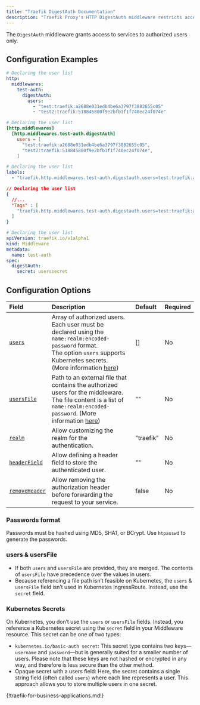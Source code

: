 ```yaml
---
title: "Traefik DigestAuth Documentation"
description: "Traefik Proxy's HTTP DigestAuth middleware restricts access to your services to known users. Read the technical documentation."
---
```


The `DigestAuth` middleware grants access to services to authorized users only.

## Configuration Examples

```yaml tab="Structured (YAML)"
# Declaring the user list
http:
  middlewares:
    test-auth:
      digestAuth:
        users:
          - "test:traefik:a2688e031edb4be6a3797f3882655c05"
          - "test2:traefik:518845800f9e2bfb1f1f740ec24f074e"
```

```toml tab="Structured (TOML)"
# Declaring the user list
[http.middlewares]
  [http.middlewares.test-auth.digestAuth]
    users = [
      "test:traefik:a2688e031edb4be6a3797f3882655c05",
      "test2:traefik:518845800f9e2bfb1f1f740ec24f074e",
    ]
```

```yaml tab="Labels"
# Declaring the user list
labels:
  - "traefik.http.middlewares.test-auth.digestauth.users=test:traefik:a2688e031edb4be6a3797f3882655c05,test2:traefik:518845800f9e2bfb1f1f740ec24f074e"
```

```json tab="Tags"
// Declaring the user list
{
  //...
  "Tags" : [
    "traefik.http.middlewares.test-auth.digestauth.users=test:traefik:a2688e031edb4be6a3797f3882655c05,test2:traefik:518845800f9e2bfb1f1f740ec24f074e"
  ]
}
```

```yaml tab="Kubernetes"
# Declaring the user list
apiVersion: traefik.io/v1alpha1
kind: Middleware
metadata:
  name: test-auth
spec:
  digestAuth:
    secret: userssecret
```

## Configuration Options

| Field      | Description    | Default | Required |
|:-----------|:---------------------------------------------------------------------------------|:--------|:---------|
| <a id="users" href="#users" title="#users">`users`</a> | Array of authorized users. Each user must be declared using the `name:realm:encoded-password` format.<br /> The option `users` supports Kubernetes secrets.<br />(More information [here](#users--usersfile))| []  | No      |
| <a id="usersFile" href="#usersFile" title="#usersFile">`usersFile`</a> | Path to an external file that contains the authorized users for the middleware. <br />The file content is a list of `name:realm:encoded-password`. (More information [here](#users--usersfile)) | ""      | No      |
| <a id="realm" href="#realm" title="#realm">`realm`</a> | Allow customizing the realm for the authentication.| "traefik"      | No      |
| <a id="headerField" href="#headerField" title="#headerField">`headerField`</a> | Allow defining a header field to store the authenticated user.| ""      | No      |
| <a id="removeHeader" href="#removeHeader" title="#removeHeader">`removeHeader`</a> | Allow removing the authorization header before forwarding the request to your service. | false      | No      |

### Passwords format

Passwords must be hashed using MD5, SHA1, or BCrypt.
Use `htpasswd` to generate the passwords.

### users & usersFile

- If both `users` and `usersFile` are provided, they are merged. The contents of `usersFile` have precedence over the values in users.
- Because referencing a file path isn’t feasible on Kubernetes, the `users` & `usersFile` field isn’t used in Kubernetes IngressRoute. Instead, use the `secret` field.

### Kubernetes Secrets

On Kubernetes, you don’t use the `users` or `usersFile` fields. Instead, you reference a Kubernetes secret using the `secret` field in your Middleware resource. This secret can be one of two types:

- `kubernetes.io/basic-auth secret`: This secret type contains two keys—`username` and `password`—but is generally suited for a smaller number of users. Please note that these keys are not hashed or encrypted in any way, and therefore is less secure than the other method.
- Opaque secret with a users field: Here, the secret contains a single string field (often called `users`) where each line represents a user. This approach allows you to store multiple users in one secret.

{!traefik-for-business-applications.md!}

